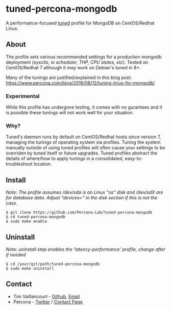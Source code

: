 # tuned-percona-mongodb
A performance-focused [tuned](https://access.redhat.com/documentation/en-US/Red_Hat_Enterprise_Linux/7/html/Power_Management_Guide/Tuned.html) profile for MongoDB on CentOS/Redhat Linux.

## About
The profile sets various recommended settings for a production mongodb deployment (*sysctls, io scheduler, THP, CPU states, etc*). Tested on CentOS/Redhat 7 although it *may* work on Debian's tuned in 8+.

Many of the tunings are justified/explained in this blog post: https://www.percona.com/blog/2016/08/12/tuning-linux-for-mongodb/

### Experimental
While this profile has undergone testing, it comes with no gurantees and it is possible these tunings will not work well for your situation.

### Why?
Tuned's daemon runs by default on CentOS/Redhat hosts since version 7, managing the tunings of operating system via profiles. Tuning the system manually outside of using tuned profiles will often cause your settings to be overriden by tuned itself or future upgrades. Tuned profiles abstract the details of where/how to apply tunings in a consolidated, easy-to-troubleshoot location.

## Install
*Note: The profile assumes /dev/sda is an Linux "os" disk and /dev/sdX are for database data. Adjust "devices=" in the disk section if this is not the case.*

```
$ git clone https://github.com/Percona-Lab/tuned-percona-mongodb
$ cd tuned-percona-mongodb
$ sudo make enable
```

## Uninstall
*Note: uninstall step enables the 'latency-performance' profile, change after if needed*
```
$ cd /your/git/path/tuned-percona-mongodb
$ sudo make uninstall
```

## Contact
- Tim Vaillancourt - [Github](https://github.com/timvaillancourt), [Email](mailto:tim.vaillancourt@percona.com)
- Percona - [Twitter](https://twitter.com/Percona) / [Contact Page](https://www.percona.com/about-percona/contact)
